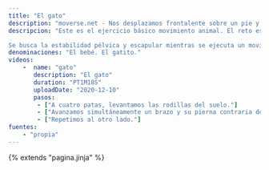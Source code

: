 ```yaml
---
title: "El gato"
description: "moverse.net - Nos desplazamos frontalente sobre un pie y una mano. Movimiento animal principal."
descripcion: "Este es el ejercicio básico movimiento animal. El reto es mover lo menos posible la pelvis mientras avanzamos lentamente con una pierna y un brazo fuera del suelo.

Se busca la estabilidad pélvica y escapular mientras se ejecuta un movimiento contralateral."
denominaciones: "El bebé. El gatito."
videos: 
    -  name: "gato"
       description: "El gato"
       duration: "PT1M18S"
       uploadDate: "2020-12-10"
       pasos:
        - ["A cuatro patas, levantamos las rodillas del suelo."]
        - ["Avanzamos simultáneamente un brazo y su pierna contraria describiendo un buen arco, mientras la pelvis y los hombros permanecen estables."]
        - ["Repetimos al otro lado."]
fuentes:
    - "propia"
---
```

{% extends "pagina.jinja" %}
